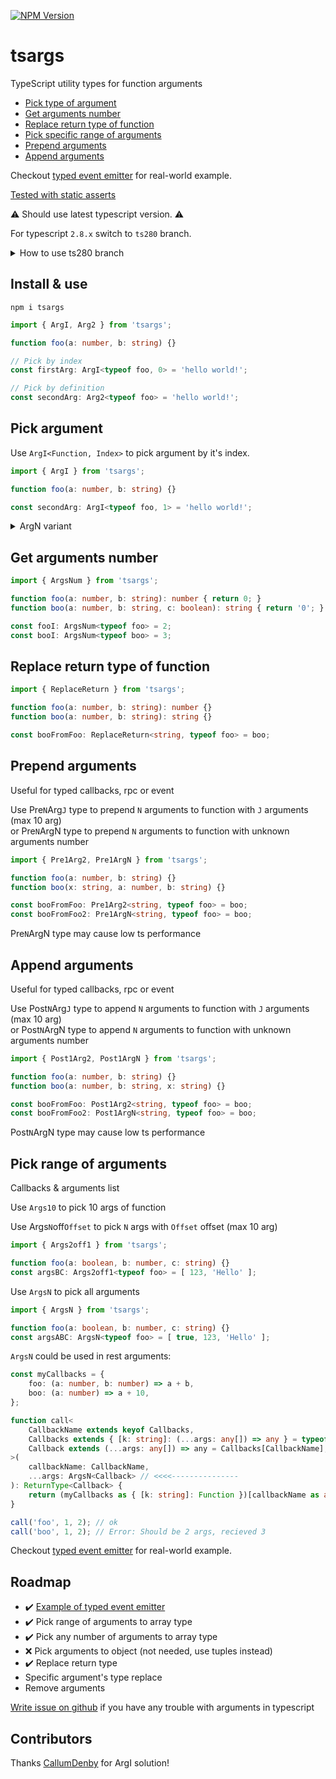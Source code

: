 [![NPM Version](https://badge.fury.io/js/tsargs.svg?style=flat)](https://www.npmjs.com/package/tsargs)

# tsargs

TypeScript utility types for function arguments

* [Pick type of argument](#pick-argument)
* [Get arguments number](#get-arguments-number)
* [Replace return type of function](#replace-return-type-of-function)
* [Pick specific range of arguments](#pick-range-of-arguments)
* [Prepend arguments](#prepend-arguments)
* [Append arguments](#append-arguments)

Checkout [typed event emitter](https://github.com/Morglod/tsee) for real-world example.

[Tested with static asserts](/lib/test.ts)

⚠️ Should use latest typescript version. ⚠️

For typescript `2.8.x` switch to `ts280` branch.

<details>
<summary>
How to use ts280 branch
</summary>

```
npm install git://github.com/morglod/tsargs.git#ts280
```

</details>

## Install & use

```
npm i tsargs
```

```ts
import { ArgI, Arg2 } from 'tsargs';

function foo(a: number, b: string) {}

// Pick by index
const firstArg: ArgI<typeof foo, 0> = 'hello world!';

// Pick by definition
const secondArg: Arg2<typeof foo> = 'hello world!';
```

## Pick argument

Use `ArgI<Function, Index>` to pick argument by it's index.

```ts
import { ArgI } from 'tsargs';

function foo(a: number, b: string) {}

const secondArg: ArgI<typeof foo, 1> = 'hello world!';
```

<details>
<summary>
ArgN variant
</summary>

Use Arg`N` type to pick `N` argument (max 10 arg)  

```ts
import { Arg2 } from 'tsargs';

function foo(a: number, b: string) {}

const secondArg: Arg2<typeof foo> = 'hello world!';
```
</details>

## Get arguments number

```ts
import { ArgsNum } from 'tsargs';

function foo(a: number, b: string): number { return 0; }
function boo(a: number, b: string, c: boolean): string { return '0'; }

const fooI: ArgsNum<typeof foo> = 2;
const booI: ArgsNum<typeof boo> = 3;
```

## Replace return type of function

```ts
import { ReplaceReturn } from 'tsargs';

function foo(a: number, b: string): number {}
function boo(a: number, b: string): string {}

const booFromFoo: ReplaceReturn<string, typeof foo> = boo;
```

## Prepend arguments

Useful for typed callbacks, rpc or event 

Use Pre`N`Arg`J` type to prepend `N` arguments to function with `J` arguments (max 10 arg)  
or Pre`N`ArgN type to prepend `N` arguments to function with unknown arguments number

```ts
import { Pre1Arg2, Pre1ArgN } from 'tsargs';

function foo(a: number, b: string) {}
function boo(x: string, a: number, b: string) {}

const booFromFoo: Pre1Arg2<string, typeof foo> = boo;
const booFromFoo2: Pre1ArgN<string, typeof foo> = boo;
```

Pre`N`ArgN type may cause low ts performance

## Append arguments

Useful for typed callbacks, rpc or event 

Use Post`N`Arg`J` type to append `N` arguments to function with `J` arguments (max 10 arg)  
or Post`N`ArgN type to append `N` arguments to function with unknown arguments number

```ts
import { Post1Arg2, Post1ArgN } from 'tsargs';

function foo(a: number, b: string) {}
function boo(a: number, b: string, x: string) {}

const booFromFoo: Post1Arg2<string, typeof foo> = boo;
const booFromFoo2: Post1ArgN<string, typeof foo> = boo;
```

Post`N`ArgN type may cause low ts performance

## Pick range of arguments

Callbacks & arguments list

Use `Args10` to pick 10 args of function  

Use Args`N`off`Offset` to pick `N` args with `Offset` offset (max 10 arg)

```ts
import { Args2off1 } from 'tsargs';

function foo(a: boolean, b: number, c: string) {}
const argsBC: Args2off1<typeof foo> = [ 123, 'Hello' ];
```

Use `ArgsN` to pick all arguments

```ts
import { ArgsN } from 'tsargs';

function foo(a: boolean, b: number, c: string) {}
const argsABC: ArgsN<typeof foo> = [ true, 123, 'Hello' ];
```

`ArgsN` could be used in rest arguments:

```ts
const myCallbacks = {
    foo: (a: number, b: number) => a + b,
    boo: (a: number) => a + 10,
};

function call<
    CallbackName extends keyof Callbacks,
    Callbacks extends { [k: string]: (...args: any[]) => any } = typeof myCallbacks,
    Callback extends (...args: any[]) => any = Callbacks[CallbackName],
>(
    callbackName: CallbackName,
    ...args: ArgsN<Callback> // <<<<---------------
): ReturnType<Callback> {
    return (myCallbacks as { [k: string]: Function })[callbackName as any](...args);
}

call('foo', 1, 2); // ok
call('boo', 1, 2); // Error: Should be 2 args, recieved 3
```

Checkout [typed event emitter](https://github.com/Morglod/tsee) for real-world example.

## Roadmap

* ✔️ [Example of typed event emitter](https://github.com/Morglod/tsee)
* ✔️ Pick range of arguments to array type
* ✔️ Pick any number of arguments to array type
* ❌ Pick arguments to object (not needed, use tuples instead)
* ✔️ Replace return type
* Specific argument's type replace
* Remove arguments

[Write issue on github](https://github.com/Morglod/tsargs/issues) if you have any trouble with arguments in typescript

## Contributors

Thanks [CallumDenby](https://github.com/CallumDenby) for ArgI solution!